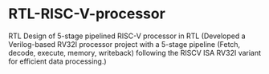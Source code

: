 # RTL-RISC-V-processor
RTL Design of 5-stage pipelined RISC-V processor in RTL
(Developed a Verilog-based RV32I processor project with a 5-stage pipeline (Fetch, decode, execute, memory, writeback) following the RISCV ISA RV32I variant for efficient data processing.)





